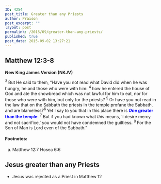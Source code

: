 ```yaml
---
ID: 4254
post_title: Greater than any Priests
author: Praison
post_excerpt: ""
layout: post
permalink: /2015/09/greater-than-any-priests/
published: true
post_date: 2015-09-02 13:27:21
---
```

<h2><strong>Matthew 12:3-8</strong></h2>
<strong>New King James Version (NKJV)</strong>

<span id="en-NKJV-23493" class="text Matt-12-3"><sup class="versenum">3 </sup>But He said to them, <span class="woj">“Have you not read what David did when he was hungry, he and those who were with him:</span> </span><span id="en-NKJV-23494" class="text Matt-12-4"><sup class="versenum">4 </sup><span class="woj">how he entered the house of God and ate the showbread which was not lawful for him to eat, nor for those who were with him, but only for the priests?</span> </span><span id="en-NKJV-23495" class="text Matt-12-5"><sup class="versenum">5 </sup><span class="woj">Or have you not read in the law that on the Sabbath the priests in the temple profane the Sabbath, and are blameless?</span></span><span id="en-NKJV-23496" class="text Matt-12-6"><sup class="versenum">6 </sup><span class="woj">Yet I say to you that in this place there is <span style="color: #0000ff;"><strong><i>One</i> greater than the temple</strong></span>.</span> </span><span id="en-NKJV-23497" class="text Matt-12-7"><sup class="versenum">7 </sup><span class="woj">But if you had known what <i>this</i> means, ‘I desire mercy and not sacrifice,’</span><span class="woj"> you would not have condemned the guiltless.</span> </span><span id="en-NKJV-23498" class="text Matt-12-8"><sup class="versenum">8 </sup><span class="woj">For the Son of Man is Lord even</span><span class="woj"> of the Sabbath.”</span></span>
<h4>Footnotes:</h4>
<ol type="a">
	<li id="fen-NKJV-23497a">Matthew 12:7 <span class="footnote-text">Hosea 6:6</span></li>
</ol>
<h2>Jesus greater than any Priests</h2>
<ul>
	<li>Jesus was rejected as a Priest in Matthew 12</li>
</ul>
